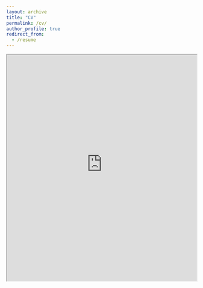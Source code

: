 ```yaml
---
layout: archive
title: "CV"
permalink: /cv/
author_profile: true
redirect_from:
  - /resume
---
```


<iframe src="https://dl.dropboxusercontent.com/s/sg5194t75t04ymahyct86/Jairo_cv.pdf" width="100%" height="600px">
</iframe>

